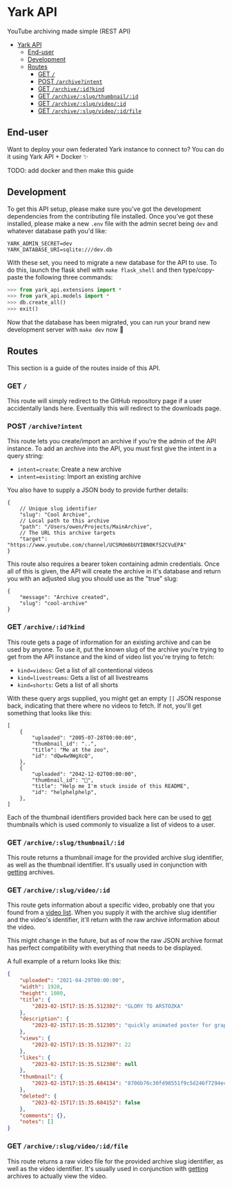 # Yark API

YouTube archiving made simple (REST API)

- [Yark API](#yark-api)
	- [End-user](#end-user)
	- [Development](#development)
	- [Routes](#routes)
		- [GET `/`](#get-)
		- [POST `/archive?intent`](#post-archiveintent)
		- [GET `/archive/:id?kind`](#get-archiveidkind)
		- [GET `/archive/:slug/thumbnail/:id`](#get-archiveslugthumbnailid)
		- [GET `/archive/:slug/video/:id`](#get-archiveslugvideoid)
		- [GET `/archive/:slug/video/:id/file`](#get-archiveslugvideoidfile)


## End-user

Want to deploy your own federated Yark instance to connect to? You can do it using Yark API + Docker ✨

TODO: add docker and then make this guide

## Development

To get this API setup, please make sure you've got the development dependencies from the contributing file installed. Once you've got these installed, please make a new `.env` file with the admin secret being `dev` and whatever database path you'd like:

```env
YARK_ADMIN_SECRET=dev
YARK_DATABASE_URI=sqlite:///dev.db
```

With these set, you need to migrate a new database for the API to use. To do this, launch the flask shell with `make flask_shell` and then type/copy-paste the following three commands:

```python
>>> from yark_api.extensions import *
>>> from yark_api.models import *
>>> db.create_all()
>>> exit()
```

Now that the database has been migrated, you can run your brand new development server with `make dev` now 🎉

## Routes

This section is a guide of the routes inside of this API.

### GET `/`

This route will simply redirect to the GitHub repository page if a user accidentally lands here. Eventually this will redirect to the downloads page.

### POST `/archive?intent`

This route lets you create/import an archive if you're the admin of the API instance. To add an archive into the API, you must first give the intent in a query string:

- `intent=create`: Create a new archive
- `intent=existing`: Import an existing archive

You also have to supply a JSON body to provide further details:

```jsonc
{
    // Unique slug identifier
	"slug": "Cool Archive",
    // Local path to this archive
	"path": "/Users/owen/Projects/MainArchive",
    // The URL this archive targets
	"target": "https://www.youtube.com/channel/UCSMdm6bUYIBN0KfS2CVuEPA"
}
```

This route also requires a bearer token containing admin credentials. Once all of this is given, the API will create the archive in it's database and return you with an adjusted slug you should use as the "true" slug:

```jsonc
{
	"message": "Archive created",
	"slug": "cool-archive"
}
```

### GET `/archive/:id?kind`

This route gets a page of information for an existing archive and can be used by anyone. To use it, put the known slug of the archive you're trying to get from the API instance and the kind of video list you're trying to fetch:

- `kind=videos`: Get a list of all contentional videos
- `kind=livestreams`: Gets a list of all livestreams
- `kind=shorts`: Gets a list of all shorts

With these query args supplied, you might get an empty `[]` JSON response back, indicating that there where no videos to fetch. If not, you'll get something that looks like this:

```jsonc
[
    {
        "uploaded": "2005-07-28T00:00:00",
        "thumbnail_id": "..",
        "title": "Me at the zoo",
        "id": "dQw4w9WgXcQ",
    },
    {
        "uploaded": "2042-12-02T00:00:00",
        "thumbnail_id": "👀",
        "title": "Help me I'm stuck inside of this README",
        "id": "helphelphelp",
    },
]
```

Each of the thumbnail identifiers provided back here can be used to [get](#get-thumbnailarchive_slugid) thumbnails which is used commonly to visualize a list of videos to a user.

### GET `/archive/:slug/thumbnail/:id`

This route returns a thumbnail image for the provided archive slug identifier, as well as the thumbnail identifier. It's usually used in conjunction with [getting](#get-archiveslugkind) archives.

### GET `/archive/:slug/video/:id`

This route gets information about a specific video, probably one that you found from a [video list](#get-archiveidkind). When you supply it with the archive slug identifier and the video's identifier, it'll return with the raw archive information about the video.

This might change in the future, but as of now the raw JSON archive format has perfect compatibility with everything that needs to be displayed.

A full example of a return looks like this:

```json
{
	"uploaded": "2021-04-29T00:00:00",
	"width": 1920,
	"height": 1080,
	"title": {
		"2023-02-15T17:15:35.512302": "GLORY TO ARSTOZKA"
	},
	"description": {
		"2023-02-15T17:15:35.512305": "quickly animated poster for graphics outcome"
	},
	"views": {
		"2023-02-15T17:15:35.512307": 22
	},
	"likes": {
		"2023-02-15T17:15:35.512308": null
	},
	"thumbnail": {
		"2023-02-15T17:15:35.684134": "8706b76c30fd98551f9c5d246f7294ec173f1086"
	},
	"deleted": {
		"2023-02-15T17:15:35.684152": false
	},
	"comments": {},
	"notes": []
}
```

### GET `/archive/:slug/video/:id/file`

This route returns a raw video file for the provided archive slug identifier, as well as the video identifier. It's usually used in conjunction with [getting](#get-archiveslugkind) archives to actually view the video.
